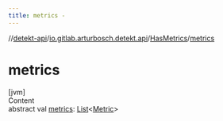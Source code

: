 ```yaml
---
title: metrics -
---
```

//[detekt-api](../../index.md)/[io.gitlab.arturbosch.detekt.api](../index.md)/[HasMetrics](index.md)/[metrics](metrics.md)



# metrics  
[jvm]  
Content  
abstract val [metrics](metrics.md): [List](https://kotlinlang.org/api/latest/jvm/stdlib/kotlin.collections/-list/index.html)<[Metric](../-metric/index.md)>  



